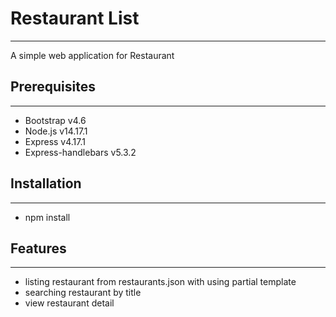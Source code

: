 # Restaurant List

---

A simple web application for Restaurant

## Prerequisites

---

- Bootstrap v4.6
- Node.js v14.17.1
- Express v4.17.1
- Express-handlebars v5.3.2

## Installation

---

- npm install

## Features

---

- listing restaurant from restaurants.json with using partial template
- searching restaurant by title
- view restaurant detail
